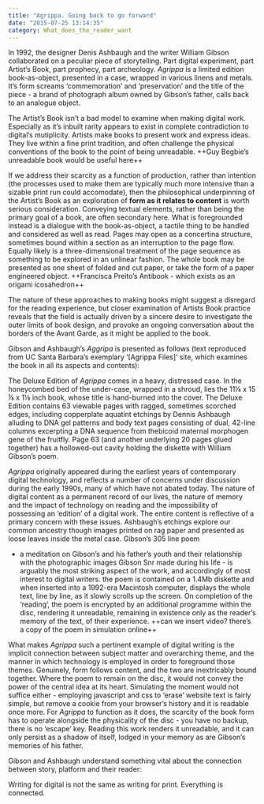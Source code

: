 ```yaml
---
title: "Agrippa. Going back to go forward"
date: "2015-07-25 13:14:35"
category: What_does_the_reader_want
---
```


In 1992, the designer Denis Ashbaugh and the writer William Gibson
collaborated on a peculiar piece of storytelling. Part digital
experiment, part Artist’s Book, part prophecy, part archeology.
*Agrippa* is a limited edition book-as-object, presented in a case,
wrapped in various linens and metals. It’s form screams ‘commemoration’
and ‘preservation’ and the title of the piece - a brand of photograph
album owned by Gibson’s father, calls back to an analogue object.

The Artist’s Book isn’t a bad model to examine when making digital work.
Especially as it’s inbuilt rarity appears to exist in complete
contradiction to digital’s mutiplicity. Artists make books to present
work and express ideas. They live within a fine print tradition, and
often challenge the physical conventions of the book to the point of
being unreadable. ++Guy Begbie’s unreadable book would be useful here++

If we address their scarcity as a function of production, rather than
intention (the processes used to make them are typically much more
intensive than a sizable print run could accomodate), then the
philosophical underpinning of the Artist’s Book as an exploration of
**form as it relates to content** is worth serious consideration.
Conveying textual elements, rather than being the primary goal of a
book, are often secondary here. What is foregrounded instead is a
dialogue with the book-as-object, a tactile thing to be handled and
considered as well as read. Pages may open as a concertina structure,
sometimes bound within a section as an interruption to the page flow.
Equally likely is a three-dimensional treatment of the page sequence as
something to be explored in an unlinear fashion. The whole book may be
presented as one sheet of folded and cut paper, or take the form of a
paper engineered object. ++Francisca Preito’s Antibook - which exists as
an origami icosahedron++

The nature of these approaches to making books might suggest a disregard
for the reading experience, but closer examination of Artists Book
practice reveals that the field is actually driven by a sincere desire
to investigate the outer limits of book design, and provoke an ongoing
conversation about the borders of the Avant Garde, as it might be
applied to the book.

Gibson and Ashbaugh’s *Aggripa* is presented as follows (text reproduced
from UC Santa Barbara’s exemplary ‘\[Agrippa Files\]’ site, which
examines the book in all its aspects and contents):

The Deluxe Edition of *Agrippa* comes in a heavy, distressed case. In
the honeycombed bed of the under-case, wrapped in a shroud, lies the 11⅛
x 15 ⅞ x 1⅛ inch book, whose title is hand-burned into the cover. The
Deluxe Edition contains 63 viewable pages with ragged, sometimes
scorched edges, including copperplate aquatint etchings by Dennis
Ashbaugh alluding to DNA gel patterns and body text pages consisting of
dual, 42-line columns excerpting a DNA sequence from thebicoid maternal
morphogen gene of the fruitfly. Page 63 (and another underlying 20 pages
glued together) has a hollowed-out cavity holding the diskette with
William Gibson’s poem.

*Agrippa* originally appeared during the earliest years of contemporary
digital technology, and reflects a number of concerns under discussion
during the early 1990s, many of which have not abated today. The nature
of digital content as a permanent record of our lives, the nature of
memory and the impact of technology on reading and the impossibility of
possessing an ‘edition’ of a digital work. The entire content is
reflective of a primary concern with these issues. Ashbaugh’s etchings
explore our common ancestry though images printed on rag paper and
presented as loose leaves inside the metal case. Gibson’s 305 line poem
- a meditation on Gibson’s and his father’s youth and their relationship
with the photographic images Gibson Snr made during his life - is
arguably the most striking aspect of the work, and accordingly of most
interest to digital writers. the poem is contained on a 1.4Mb diskette
and when inserted into a 1992-era Macintosh computer, displays the whole
text, line by line, as it slowly scrolls up the screen. On completion of
the ‘reading’, the poem is encrypted by an additional programme within
the disc, rendering it unreadable, remaining in existence only as the
reader’s memory of the text, of their experience. ++can we insert video?
there’s a copy of the poem in simulation online++

What makes *Agrippa* such a pertinent example of digital writing is the
implicit connection between subject matter and overarching theme, and
the manner in which technology is employed in order to foreground those
themes. Genuinely, form follows content, and the two are inextricably
bound together. Where the poem to remain on the disc, it would not
convey the power of the central idea at its heart. Simulating the moment
would not suffice either - employing javascript and css to ‘erase’
website text is fairly simple, but remove a cookie from your browser’s
history and it is readable once more. For *Agrippa* to function as it
does, the scarcity of the book form has to operate alongside the
physicality of the disc - you have no backup, there is no ‘escape’ key.
Reading this work renders it unreadable, and it can only persist as a
shadow of itself, lodged in your memory as are Gibson’s memories of his
father.

Gibson and Ashbaugh understand something vital about the connection
between story, platform and their reader:

Writing for digital is not the same as writing for print. Everything is
connected.

